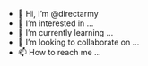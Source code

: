 - 👋 Hi, I’m @directarmy
- 👀 I’m interested in ...
- 🌱 I’m currently learning ...
- 💞️ I’m looking to collaborate on ...
- 📫 How to reach me ...

<!---
directarmy/directarmy is a ✨ special ✨ repository because its `README.md` (this file) appears on your GitHub profile.
You can click the Preview link to take a look at your changes.
--->
